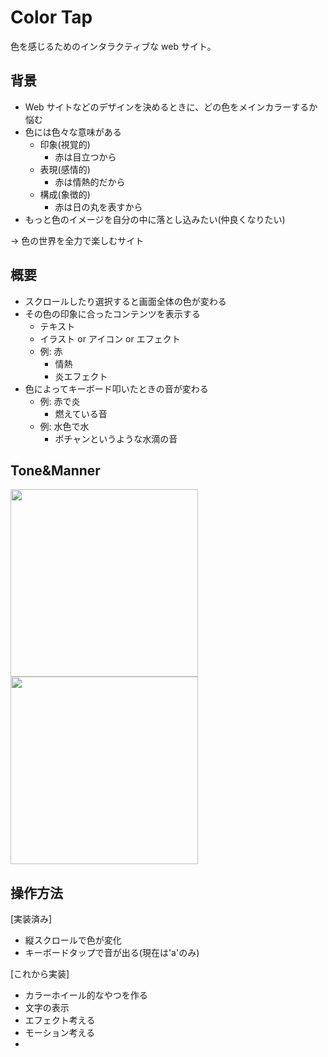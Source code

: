 # Color Tap

色を感じるためのインタラクティブな web サイト。

## 背景

- Web サイトなどのデザインを決めるときに、どの色をメインカラーするか悩む
- 色には色々な意味がある
  - 印象(視覚的)
    - 赤は目立つから
  - 表現(感情的)
    - 赤は情熱的だから
  - 構成(象徴的)
    - 赤は日の丸を表すから
- もっと色のイメージを自分の中に落とし込みたい(仲良くなりたい)

→ 色の世界を全力で楽しむサイト

## 概要

- スクロールしたり選択すると画面全体の色が変わる
- その色の印象に合ったコンテンツを表示する
  - テキスト
  - イラスト or アイコン or エフェクト
  - 例: 赤
    - 情熱
    - 炎エフェクト
- 色によってキーボード叩いたときの音が変わる
  - 例: 赤で炎
    - 燃えている音
  - 例: 水色で水
    - ポチャンというような水滴の音

## Tone&Manner

<img src="https://i.imgur.com/cwqdPBe.jpg" width="300">
<img src="https://i.imgur.com/yzvhTJd.jpg" width="300">

## 操作方法

[実装済み]

- 縦スクロールで色が変化
- キーボードタップで音が出る(現在は'a'のみ)

[これから実装]

- カラーホイール的なやつを作る
- 文字の表示
- エフェクト考える
- モーション考える
-
